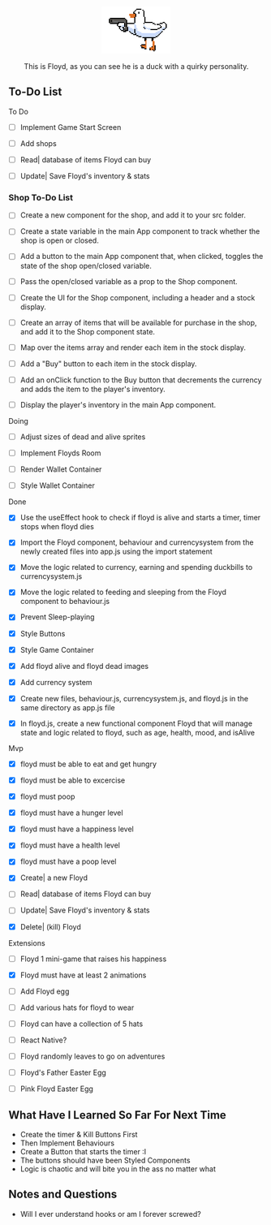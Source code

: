
<div style="text-align:center;">
  <img src="/src/images/floyd.gif" alt="This is moving" />
</div>

<p align="center">
This is Floyd, as you can see he is a duck with a quirky personality. 
</p>

## To-Do List
To Do
- [ ] Implement Game Start Screen
- [ ] Add shops
- [ ] Read| database of items Floyd can buy
- [ ] Update| Save Floyd's inventory & stats


### Shop To-Do List
- [ ] Create a new component for the shop, and add it to your src folder.
- [ ] Create a state variable in the main App component to track whether the shop is open or closed.
- [ ] Add a button to the main App component that, when clicked, toggles the state of the shop open/closed variable.
- [ ] Pass the open/closed variable as a prop to the Shop component.
- [ ] Create the UI for the Shop component, including a header and a stock display.
- [ ] Create an array of items that will be available for purchase in the shop, and add it to the Shop component state.
- [ ] Map over the items array and render each item in the stock display.
- [ ] Add a "Buy" button to each item in the stock display.
- [ ] Add an onClick function to the Buy button that decrements the currency and adds the item to the player's inventory.
- [ ] Display the player's inventory in the main App component.



Doing
- [ ] Adjust sizes of dead and alive sprites
- [ ] Implement Floyds Room
- [ ] Render Wallet Container
- [ ] Style Wallet Container




Done
- [X] Use the useEffect hook to check if floyd is alive and starts a timer, timer stops when floyd dies
- [X] Import the Floyd component, behaviour and currencysystem from the newly created files into app.js using the import statement
- [X] Move the logic related to currency, earning and spending duckbills to currencysystem.js <!-- This good tho-->
- [X] Move the logic related to feeding and sleeping from the Floyd component to behaviour.js <!-- Why on earth did I think this would work-->
- [X] Prevent Sleep-playing <!-- kind of got this working? --> 
- [X] Style Buttons
- [X] Style Game Container
- [X] Add floyd alive and floyd dead images
- [X] Add currency system
- [X] Create new files, behaviour.js, currencysystem.js, and floyd.js in the same directory as app.js file
- [X] In floyd.js, create a new functional component Floyd that will manage state and logic related to floyd, such as age,  health, mood, and isAlive


Mvp
- [X] floyd must be able to eat and get hungry 
- [X] floyd must be able to excercise 
- [X] floyd must poop 
- [X] floyd must have a hunger level 
- [X] floyd must have a happiness level
- [X] floyd must have a health level
- [X] floyd must have a poop level
- [X] Create| a new Floyd
- [ ] Read| database of items Floyd can buy
- [ ] Update| Save Floyd's inventory & stats
- [X] Delete| (kill) Floyd


Extensions
- [ ] Floyd 1 mini-game that raises his happiness
- [X] Floyd must have at least 2 animations 
- [ ] Add Floyd egg
- [ ] Add various hats for floyd to wear
- [ ] Floyd can have a collection of 5 hats
- [ ] React Native?
- [ ] Floyd randomly leaves to go on adventures
- [ ] Floyd's Father Easter Egg
- [ ] Pink Floyd Easter Egg


## What Have I Learned So Far For Next Time

- Create the timer & Kill Buttons First
- Then Implement Behaviours
- Create a Button that starts the timer :I 
- The buttons should have been Styled Components
- Logic is chaotic and will bite you in the ass no matter what

## Notes and Questions
- Will I ever understand hooks or am I forever screwed?





